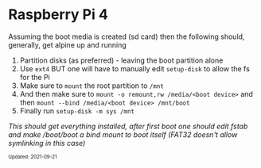 Raspberry Pi 4
===

Assuming the boot media is created (sd card) then the following should,
generally, get alpine up and running

1. Partition disks (as preferred) - leaving the boot partition alone
2. Use `ext4` BUT one will have to manually edit `setup-disk` to allow the fs for the Pi
3. Make sure to `mount` the root partition to `/mnt`
4. And then make sure to `mount -o remount,rw /media/<boot device>` and then `mount --bind /media/<boot device> /mnt/boot`
5. Finally run `setup-disk -m sys /mnt`

_This should get everything installed, after first boot one should edit fstab and
make /boot/boot a bind mount to boot itself (FAT32 doesn't allow symlinking in this case)_

<sub><sup>Updated: 2021-09-21</sup></sub>
